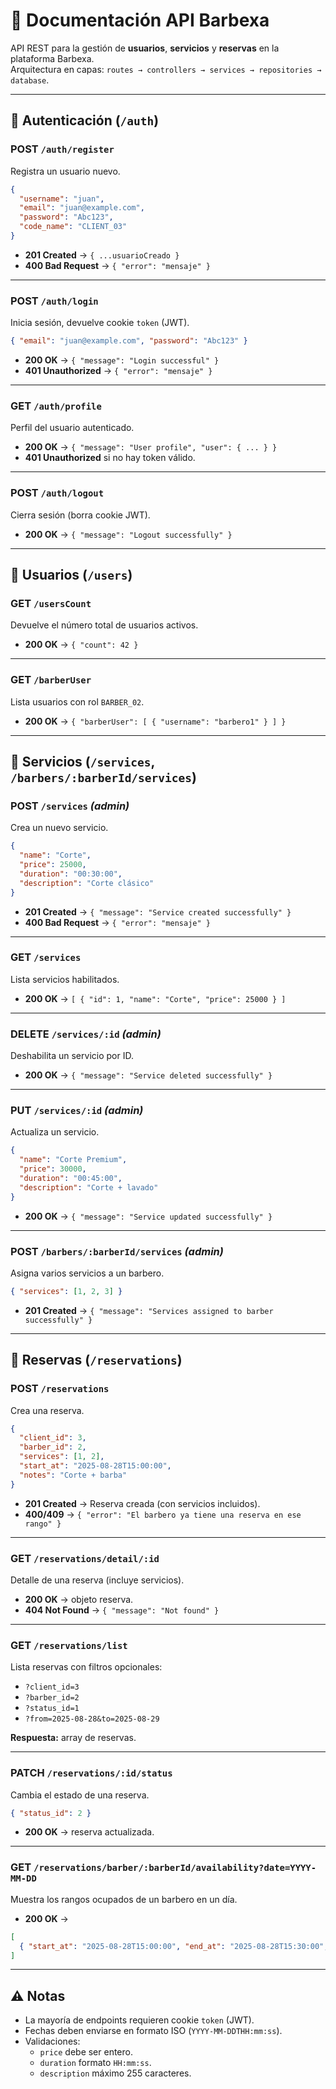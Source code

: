 # 📖 Documentación API Barbexa

API REST para la gestión de **usuarios**, **servicios** y **reservas** en la plataforma Barbexa.  
Arquitectura en capas: `routes → controllers → services → repositories → database`.

---

## 🔑 Autenticación (`/auth`)

### POST `/auth/register`
Registra un usuario nuevo.
```json
{
  "username": "juan",
  "email": "juan@example.com",
  "password": "Abc123",
  "code_name": "CLIENT_03"
}
```
- **201 Created** → `{ ...usuarioCreado }`  
- **400 Bad Request** → `{ "error": "mensaje" }`

---

### POST `/auth/login`
Inicia sesión, devuelve cookie `token` (JWT).
```json
{ "email": "juan@example.com", "password": "Abc123" }
```
- **200 OK** → `{ "message": "Login successful" }`  
- **401 Unauthorized** → `{ "error": "mensaje" }`

---

### GET `/auth/profile`
Perfil del usuario autenticado.  
- **200 OK** → `{ "message": "User profile", "user": { ... } }`  
- **401 Unauthorized** si no hay token válido.

---

### POST `/auth/logout`
Cierra sesión (borra cookie JWT).  
- **200 OK** → `{ "message": "Logout successfully" }`

---

## 👥 Usuarios (`/users`)

### GET `/usersCount`
Devuelve el número total de usuarios activos.  
- **200 OK** → `{ "count": 42 }`

---

### GET `/barberUser`
Lista usuarios con rol `BARBER_02`.  
- **200 OK** → `{ "barberUser": [ { "username": "barbero1" } ] }`

---

## 💈 Servicios (`/services`, `/barbers/:barberId/services`)

### POST `/services` *(admin)*
Crea un nuevo servicio.
```json
{
  "name": "Corte",
  "price": 25000,
  "duration": "00:30:00",
  "description": "Corte clásico"
}
```
- **201 Created** → `{ "message": "Service created successfully" }`  
- **400 Bad Request** → `{ "error": "mensaje" }`

---

### GET `/services`
Lista servicios habilitados.  
- **200 OK** → `[ { "id": 1, "name": "Corte", "price": 25000 } ]`

---

### DELETE `/services/:id` *(admin)*
Deshabilita un servicio por ID.  
- **200 OK** → `{ "message": "Service deleted successfully" }`

---

### PUT `/services/:id` *(admin)*
Actualiza un servicio.
```json
{
  "name": "Corte Premium",
  "price": 30000,
  "duration": "00:45:00",
  "description": "Corte + lavado"
}
```
- **200 OK** → `{ "message": "Service updated successfully" }`

---

### POST `/barbers/:barberId/services` *(admin)*
Asigna varios servicios a un barbero.
```json
{ "services": [1, 2, 3] }
```
- **201 Created** → `{ "message": "Services assigned to barber successfully" }`

---

## 📅 Reservas (`/reservations`)

### POST `/reservations`
Crea una reserva.
```json
{
  "client_id": 3,
  "barber_id": 2,
  "services": [1, 2],
  "start_at": "2025-08-28T15:00:00",
  "notes": "Corte + barba"
}
```
- **201 Created** → Reserva creada (con servicios incluidos).  
- **400/409** → `{ "error": "El barbero ya tiene una reserva en ese rango" }`

---

### GET `/reservations/detail/:id`
Detalle de una reserva (incluye servicios).  
- **200 OK** → objeto reserva.  
- **404 Not Found** → `{ "message": "Not found" }`

---

### GET `/reservations/list`
Lista reservas con filtros opcionales:
- `?client_id=3`  
- `?barber_id=2`  
- `?status_id=1`  
- `?from=2025-08-28&to=2025-08-29`  

**Respuesta:** array de reservas.

---

### PATCH `/reservations/:id/status`
Cambia el estado de una reserva.
```json
{ "status_id": 2 }
```
- **200 OK** → reserva actualizada.  

---

### GET `/reservations/barber/:barberId/availability?date=YYYY-MM-DD`
Muestra los rangos ocupados de un barbero en un día.  
- **200 OK** →  
```json
[
  { "start_at": "2025-08-28T15:00:00", "end_at": "2025-08-28T15:30:00", "status_id": 1 }
]
```

---

## ⚠️ Notas
- La mayoría de endpoints requieren cookie `token` (JWT).  
- Fechas deben enviarse en formato ISO (`YYYY-MM-DDTHH:mm:ss`).  
- Validaciones: 
  - `price` debe ser entero.  
  - `duration` formato `HH:mm:ss`.  
  - `description` máximo 255 caracteres.  
